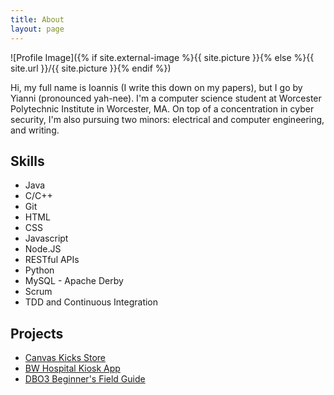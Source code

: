 ```yaml
---
title: About
layout: page
---
```

![Profile Image]({% if site.external-image %}{{ site.picture }}{% else %}{{ site.url }}/{{ site.picture }}{% endif %})

<p>Hi, my full name is Ioannis (I write this down on my papers), but I go by Yianni (pronounced yah-nee). I'm a computer science student at Worcester Polytechnic Institute in Worcester, MA. On top of a concentration in cyber security, I'm also pursuing two minors: electrical and computer engineering, and writing.</p>

<h2>Skills</h2>

<ul class="skill-list">
    <li>Java</li>
    <li>C/C++</li>
    <li>Git</li>
	<li>HTML</li>
	<li>CSS</li>
	<li>Javascript</li>
	<li>Node.JS</li>
	<li>RESTful APIs</li>
	<li>Python</li>
	<li>MySQL - Apache Derby</li>
	<li>Scrum</li>
	<li>TDD and Continuous Integration</li>
</ul>

<h2>Projects</h2>

<ul>
	<li><a href="https://canvaskicks.store/">Canvas Kicks Store</a></li>
	<li><a href="http://ioannis.ky/hospital-app/">BW Hospital Kiosk App</a></li>
	<li><a href="http://ioannis.ky/dbo3-field-guide/">DBO3 Beginner's Field Guide</a></li>
</ul>
